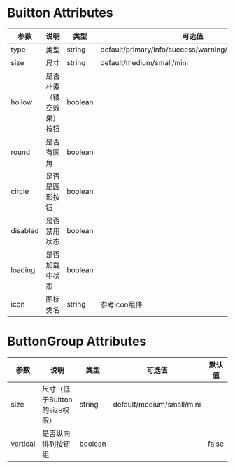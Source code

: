
# Buitton Attributes

参数|说明|类型|可选值|默认值
-|-|-|-|-|
type|类型|string|default/primary/info/success/warning/error/dashed/text|default
size|尺寸|string|default/medium/small/mini|default
hollow|是否朴素（镂空效果）按钮|boolean||false
round|是否有圆角|boolean||false
circle|是否是圆形按钮|boolean||false
disabled|是否禁用状态|boolean||false
loading|是否加载中状态|boolean||false
icon|图标类名|string|参考icon组件|

# ButtonGroup Attributes

参数|说明|类型|可选值|默认值
-|-|-|-|-|
size|尺寸（低于Buitton的size权限）|string|default/medium/small/mini|
vertical|是否纵向排列按钮组|boolean||false
